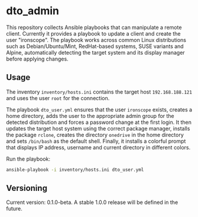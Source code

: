 # dto_admin

This repository collects Ansible playbooks that can manipulate a remote client.
Currently it provides a playbook to update a client and create the user "ironscope".
The playbook works across common Linux distributions such as Debian/Ubuntu/Mint,
RedHat-based systems, SUSE variants and Alpine, automatically detecting the
target system and its display manager before applying changes.

## Usage

The inventory `inventory/hosts.ini` contains the target host `192.168.188.121` and uses the user `root` for the connection.

The playbook `dto_user.yml` ensures that the user `ironscope` exists, creates a home directory,
adds the user to the appropriate admin group for the detected distribution and forces a
password change at the first login.
It then updates the target host system using the correct package manager, installs the
package `rclone`, creates the directory `onedrive` in the home directory and sets `/bin/bash`
as the default shell. Finally, it installs a colorful prompt that displays IP address,
username and current directory in different colors.

Run the playbook:

```bash
ansible-playbook -i inventory/hosts.ini dto_user.yml
```

## Versioning

Current version: 0.1.0-beta. A stable 1.0.0 release will be defined in the future.
